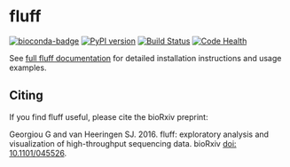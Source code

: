 fluff
=====
[![bioconda-badge](https://img.shields.io/badge/install%20with-bioconda-brightgreen.svg?style=flat)](http://bioconda.github.io)
[![PyPI version](https://badge.fury.io/py/biofluff.svg)](https://badge.fury.io/py/biofluff)
[![Build Status](https://travis-ci.org/simonvh/fluff.svg?branch=master)](https://travis-ci.org/simonvh/fluff)
[![Code Health](https://landscape.io/github/simonvh/fluff/master/landscape.svg?style=flat)](https://landscape.io/github/simonvh/fluff/master)

See [full fluff documentation](http://fluff.readthedocs.org/) for detailed installation instructions and usage examples.

Citing
------

If you find fluff useful, please cite the bioRxiv preprint: 

Georgiou G and van Heeringen SJ. 2016. fluff: exploratory analysis and visualization of high-throughput sequencing data. bioRxiv [doi: 10.1101/045526](http://dx.doi.org/10.1101/045526).
